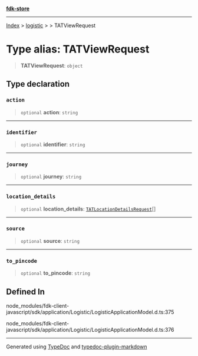 [**fdk-store**](../../../README.md)
***

[Index](../../../API.md) > [logistic](../../README.md) > [<internal>](../README.md) > TATViewRequest

# Type alias: TATViewRequest

> **TATViewRequest**: `object`

## Type declaration

### `action`

> `optional` **action**: `string`

***

### `identifier`

> `optional` **identifier**: `string`

***

### `journey`

> `optional` **journey**: `string`

***

### `location_details`

> `optional` **location\_details**: [`TATLocationDetailsRequest`](type-alias.TATLocationDetailsRequest.md)[]

***

### `source`

> `optional` **source**: `string`

***

### `to_pincode`

> `optional` **to\_pincode**: `string`

## Defined In

node\_modules/fdk-client-javascript/sdk/application/Logistic/LogisticApplicationModel.d.ts:375

node\_modules/fdk-client-javascript/sdk/application/Logistic/LogisticApplicationModel.d.ts:376

***
Generated using [TypeDoc](https://typedoc.org/) and [typedoc-plugin-markdown](https://www.npmjs.com/package/typedoc-plugin-markdown)

